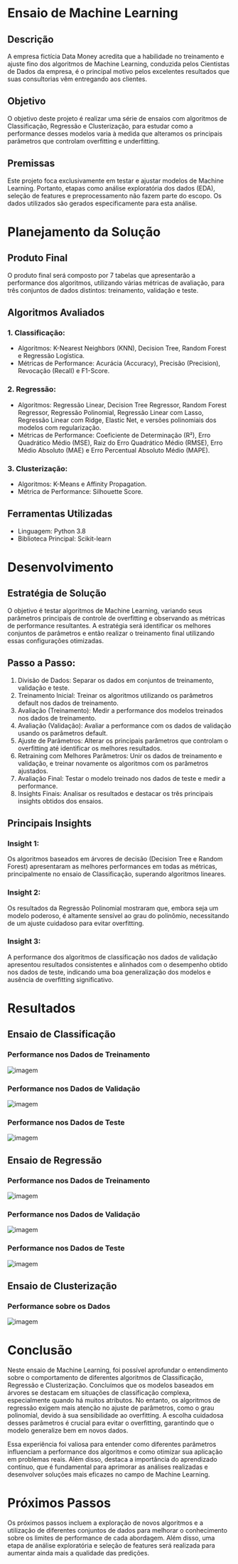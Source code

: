 # Ensaio de Machine Learning
## Descrição
A empresa fictícia Data Money acredita que a habilidade no treinamento e ajuste fino dos algoritmos de Machine Learning, conduzida pelos Cientistas de Dados da empresa, é o principal motivo pelos excelentes resultados que suas consultorias vêm entregando aos clientes.
## Objetivo
O objetivo deste projeto é realizar uma série de ensaios com algoritmos de Classificação, Regressão e Clusterização, para estudar como a performance desses modelos varia à medida que alteramos os principais parâmetros que controlam overfitting e underfitting.
## Premissas
Este projeto foca exclusivamente em testar e ajustar modelos de Machine Learning. Portanto, etapas como análise exploratória dos dados (EDA), seleção de features e preprocessamento não fazem parte do escopo. Os dados utilizados são gerados especificamente para esta análise.
# Planejamento da Solução
## Produto Final
O produto final será composto por 7 tabelas que apresentarão a performance dos algoritmos, utilizando várias métricas de avaliação, para três conjuntos de dados distintos: treinamento, validação e teste.
## Algoritmos Avaliados
### 1. Classificação:
- Algoritmos: K-Nearest Neighbors (KNN), Decision Tree, Random Forest e Regressão Logística.
- Métricas de Performance: Acurácia (Accuracy), Precisão (Precision), Revocação (Recall) e F1-Score.
### 2. Regressão:
- Algoritmos: Regressão Linear, Decision Tree Regressor, Random Forest Regressor, Regressão Polinomial, Regressão Linear com Lasso, Regressão Linear com Ridge, Elastic Net, e versões polinomiais dos modelos com regularização.
- Métricas de Performance: Coeficiente de Determinação (R²), Erro Quadrático Médio (MSE), Raiz do Erro Quadrático Médio (RMSE), Erro Médio Absoluto (MAE) e Erro Percentual Absoluto Médio (MAPE).
### 3. Clusterização:
- Algoritmos: K-Means e Affinity Propagation.
- Métrica de Performance: Silhouette Score.
## Ferramentas Utilizadas
- Linguagem: Python 3.8
- Biblioteca Principal: Scikit-learn
# Desenvolvimento
## Estratégia de Solução
O objetivo é testar algoritmos de Machine Learning, variando seus parâmetros principais de controle de overfitting e observando as métricas de performance resultantes. A estratégia será identificar os melhores conjuntos de parâmetros e então realizar o treinamento final utilizando essas configurações otimizadas.
## Passo a Passo:
1. Divisão de Dados: Separar os dados em conjuntos de treinamento, validação e teste.
2. Treinamento Inicial: Treinar os algoritmos utilizando os parâmetros default nos dados de treinamento.
3. Avaliação (Treinamento): Medir a performance dos modelos treinados nos dados de treinamento.
4. Avaliação (Validação): Avaliar a performance com os dados de validação usando os parâmetros default.
5. Ajuste de Parâmetros: Alterar os principais parâmetros que controlam o overfitting até identificar os melhores resultados.
6. Retraining com Melhores Parâmetros: Unir os dados de treinamento e validação, e treinar novamente os algoritmos com os parâmetros ajustados.
7. Avaliação Final: Testar o modelo treinado nos dados de teste e medir a performance.
8. Insights Finais: Analisar os resultados e destacar os três principais insights obtidos dos ensaios.
## Principais Insights
### Insight 1:
Os algoritmos baseados em árvores de decisão (Decision Tree e Random Forest) apresentaram as melhores performances em todas as métricas, principalmente no ensaio de Classificação, superando algoritmos lineares.
### Insight 2:
Os resultados da Regressão Polinomial mostraram que, embora seja um modelo poderoso, é altamente sensível ao grau do polinômio, necessitando de um ajuste cuidadoso para evitar overfitting.
### Insight 3:
A performance dos algoritmos de classificação nos dados de validação apresentou resultados consistentes e alinhados com o desempenho obtido nos dados de teste, indicando uma boa generalização dos modelos e ausência de overfitting significativo.
# Resultados
## Ensaio de Classificação
### Performance nos Dados de Treinamento
![imagem](https://github.com/RafaelMacorin/ensaios_machine_learning/blob/main/classification/algorithm_metrics_train.png)
### Performance nos Dados de Validação
![imagem](https://github.com/RafaelMacorin/ensaios_machine_learning/blob/main/classification/algorithm_metrics_val.png)
### Performance nos Dados de Teste
![imagem](https://github.com/RafaelMacorin/ensaios_machine_learning/blob/main/classification/algorithm_metrics_test.png)
## Ensaio de Regressão
### Performance nos Dados de Treinamento
![imagem](https://github.com/RafaelMacorin/ensaios_machine_learning/blob/main/regression/regression_algorithm_metrics_train.png)
### Performance nos Dados de Validação
![imagem](https://github.com/RafaelMacorin/ensaios_machine_learning/blob/main/regression/regression_algorithm_metrics_val.png)
### Performance nos Dados de Teste
![imagem](https://github.com/RafaelMacorin/ensaios_machine_learning/blob/main/regression/regression_algorithm_metrics_test.png)
## Ensaio de Clusterização
### Performance sobre os Dados
![imagem](https://github.com/RafaelMacorin/ensaios_machine_learning/blob/main/cluster/algorithm_metrics_cluster.png)
# Conclusão
Neste ensaio de Machine Learning, foi possível aprofundar o entendimento sobre o comportamento de diferentes algoritmos de Classificação, Regressão e Clusterização. Concluímos que os modelos baseados em árvores se destacam em situações de classificação complexa, especialmente quando há muitos atributos. No entanto, os algoritmos de regressão exigem mais atenção no ajuste de parâmetros, como o grau polinomial, devido à sua sensibilidade ao overfitting. A escolha cuidadosa desses parâmetros é crucial para evitar o overfitting, garantindo que o modelo generalize bem em novos dados.

Essa experiência foi valiosa para entender como diferentes parâmetros influenciam a performance dos algoritmos e como otimizar sua aplicação em problemas reais. Além disso, destaca a importância do aprendizado contínuo, que é fundamental para aprimorar as análises realizadas e desenvolver soluções mais eficazes no campo de Machine Learning.
# Próximos Passos
Os próximos passos incluem a exploração de novos algoritmos e a utilização de diferentes conjuntos de dados para melhorar o conhecimento sobre os limites de performance de cada abordagem. Além disso, uma etapa de análise exploratória e seleção de features será realizada para aumentar ainda mais a qualidade das predições.
